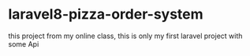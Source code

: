 # laravel8-pizza-order-system
this project from my online class, this is only my first laravel project with some Api
